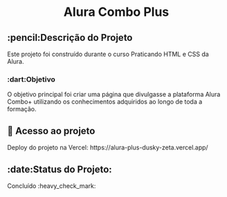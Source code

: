 <h1 align="center"> Alura Combo Plus </h1>

<h2>:pencil:Descrição do Projeto</h2> 
  
<p>Este projeto foi construído durante o curso Praticando HTML e CSS da Alura.</p>
<h3>:dart:Objetivo</h3>
<p>O objetivo principal foi criar uma página que divulgasse a plataforma Alura Combo+ utilizando os conhecimentos adquiridos ao longo de toda a formação.</p>

<h2>📁 Acesso ao projeto</h2> 
Deploy do projeto na Vercel:
https://alura-plus-dusky-zeta.vercel.app/


<h2>:date:Status do Projeto: </h2>
Concluído :heavy_check_mark:
